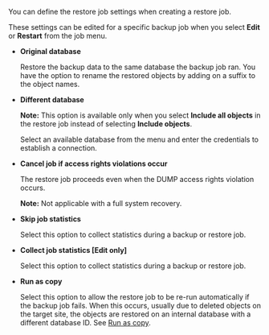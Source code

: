 You can define the restore job settings when creating a restore job.

These settings can be edited for a specific backup job when you select **Edit** or **Restart** from the job menu.

-   **Original database**

    Restore the backup data to the same database the backup job ran. You have the option to rename the restored objects by adding on a suffix to the object names.


-   **Different database**

    **Note:** This option is available only when you select **Include all objects** in the restore job instead of selecting **Include objects**.

    Select an available database from the menu and enter the credentials to establish a connection.


-   **Cancel job if access rights violations occur**

    The restore job proceeds even when the DUMP access rights violation occurs.

    **Note:** Not applicable with a full system recovery.


-   **Skip job statistics**

    Select this option to collect statistics during a backup or restore job.


-   **Collect job statistics [Edit only]**

    Select this option to collect statistics during a backup or restore job.


-   **Run as copy**

    Select this option to allow the restore job to be re-run automatically if the backup job fails. When this occurs, usually due to deleted objects on the target site, the objects are restored on an internal database with a different database ID. See [Run as copy](csm1744735504461.md).


